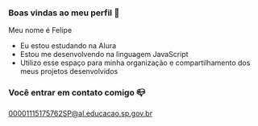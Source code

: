 ### Boas vindas ao meu perfil 💙

Meu nome é Felipe

- Eu estou estudando na Alura
- Estou me desenvolvendo na linguagem JavaScript
- Utilizo esse espaço para minha organização e compartilhamento dos meus projetos desenvolvidos

### Você entrar em contato comigo 📪

00001115175762SP@al.educacao.sp.gov.br
